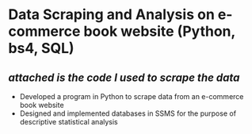 # Data Scraping and Analysis on e-commerce book website (Python, bs4, SQL)
## _attached is the code I used to scrape the data_
- Developed a program in Python to scrape data from an e-commerce book website
- Designed and implemented databases in SSMS for the purpose of descriptive statistical analysis  

